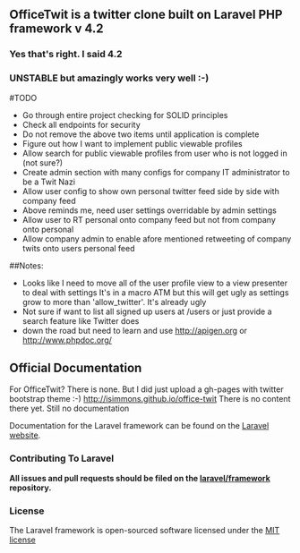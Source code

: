 ## OfficeTwit is a twitter clone built on Laravel PHP framework v 4.2
### Yes that's right. I said 4.2 
### UNSTABLE but amazingly works very well :-)

#TODO
* Go through entire project checking for SOLID principles
* Check all endpoints for security
* Do not remove the above two items until application is complete
* Figure out how I want to implement public viewable profiles
* Allow search for public viewable profiles from user who is not logged in (not sure?)
* Create admin section with many configs for company IT administrator to be a Twit Nazi
* Allow user config to show own personal twitter feed side by side with company feed
* Above reminds me, need user settings overridable by admin settings
* Allow user to RT personal onto company feed but not from company onto personal
* Allow company admin to enable afore mentioned retweeting of company twits onto users personal feed


##Notes:
* Looks like I need to move all of the user profile view to a view presenter to deal with settings
It's in a macro ATM but this will get ugly as settings grow to more than 'allow_twitter'. It's already ugly
* Not sure if want to list all signed up users at /users or just provide a search feature like Twitter does
* down the road but need to learn and use http://apigen.org or http://www.phpdoc.org/


## Official Documentation
For OfficeTwit? There is none. But I did just upload a gh-pages with twitter bootstrap theme :-)
http://isimmons.github.io/office-twit
There is no content there yet. Still no documentation

Documentation for the Laravel framework can be found on the [Laravel website](http://laravel.com/docs).

### Contributing To Laravel

**All issues and pull requests should be filed on the [laravel/framework](http://github.com/laravel/framework) repository.**

### License

The Laravel framework is open-sourced software licensed under the [MIT license](http://opensource.org/licenses/MIT)
